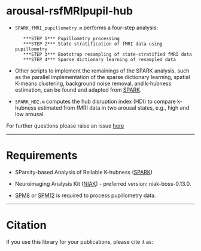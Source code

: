 # arousal-rsfMRIpupil-hub

* `SPARK_fMRI_pupillometry.m` performs a four-step analysis: 

         ***STEP 1*** Pupillometry processing
         ***STEP 2*** State stratification of fMRI data using pupillometry
         ***STEP 3*** Bootstrap resampling of state-stratified fMRI data
         ***STEP 4*** Sparse dictionary learning of resampled data

* Other scripts to implement the remainings of the SPARK analysis, such as the parallel implementation of the sparse dictionary learning, spatial K-means clustering, background noise removal, and k-hubness estimation, can be found and adapted from [SPARK](https://github.com/multifunkim/spark-matlab).   

* `SPARK_HDI.m` computes the hub disruption index (HDI) to compare k-hubness estimated from fMRI data in two arousal states, e.g., high and low arousal.

For further questions please raise an issue [here](https://github.com/Kangjoo/Arousal_RSfMRI_Hub/issues)

------------
# Requirements

* SParsity-based Analysis of Reliable K-hubness ([SPARK](https://github.com/multifunkim/spark-matlab))

* Neuroimaging Analysis Kit ([NIAK](https://github.com/SIMEXP/niak)) - preferred version: niak-boss-0.13.0.  

* [SPM8](https://www.fil.ion.ucl.ac.uk/spm/software/spm8/) or [SPM12](https://www.fil.ion.ucl.ac.uk/spm/software/spm12/) is required to process pupillometry data.

------------
# Citation

If you use this library for your publications, please cite it as:

